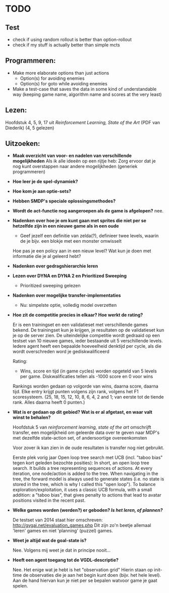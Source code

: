 TODO 
====

## Test
- check if using random rollout is better than option-rollout
- check if my stuff is actually better than simple mcts

## Programmeren: 

- Make more elaborate options than just actions
	- Option(s) for avoiding enemies
	- Option(s) for goto while avoiding enemies
- Make a test-case that saves the data in some kind of understandable way
  (keeping game name, algorithm name and scores at the very least)

## Lezen: 
Hoofdstuk 4, 5, 9, 17 uit *Reinforcement Learning, State of the Art* (PDF van
Diederik) (4, 5 gelezen)

## Uitzoeken: 

- **Maak overzicht van voor- en nadelen van verschillende mogelijkheden** Als ik
  alle ideeën op een rijtje heb: Zorg ervoor dat je nog kunt overstappen naar
  andere mogelijkheden (generiek programmeren)

- **Hoe leer je de spel-dynamiek?**

- **Hoe kom je aan optie-sets?**

- **Hebben SMDP's speciale oplossingsmethodes?**

- **Wordt de act-functie nog aangeroepen als de game is afgelopen?**
	nee.

- **Nadenken over hoe je om kunt gaan met sprites die niet per se hetzelfde zijn
	in een nieuwe game als in een oude**
	- Geef jezelf een definitie van zelda(?), definieer twee levels, waarin de
		je bijv. een blokje met een monster omwisselt

	Hoe pas je een policy aan in een nieuw level? Wat kun je doen met informatie
	die je al geleerd hebt? 

- **Nadenken over gedragshierarchie leren**

- **Lezen over DYNA en DYNA 2 en Prioritized Sweeping**
	- Prioritized sweeping gelezen

- **Nadenken over mogelijke transfer-implementaties**
	- Nu: simpelste optie, volledig model overzetten

- **Hoe zit de competitie precies in elkaar? Hoe werkt de rating?**

	Er is een trainingset en een validatieset met verschillende games bekend. De
	trainingset kun je krijgen, je resultaten op de validatieset kun je op de
	server zien. De uiteindelijke competitie wordt gedraaid op een testset
	van 10 nieuwe games, ieder bestaande uit 5 verschillende levels. Iedere
	agent heeft een bepaalde hoeveelheid denktijd per cycle, als die wordt
	overschreden word je gediskwalificeerd 

	Rating: 
	- Wins, score en tijd (in game cycles) worden opgeteld van 5 levels per
	  game. Diskwalificaties tellen als -1000 score en 0 voor wins

	Rankings worden gedaan op volgorde van wins, daarna score, daarna tijd.
	Elke entry krijgt punten volgens zijn rank, volgens het F1 scoresysteem.
	(25, 18, 15, 12, 10, 8, 6, 4, 2 and 1; van eerste tot de tiende rank.
	Alles daarna heeft 0 punten.)

- **Wat is er gedaan op dit gebied? Wat is er al afgetast, en waar valt winst
  te behalen?**

	Hoofdstuk 5 van *reinforcement learning, state of the art* omschrijft
	transfer, een mogelijkheid om geleerde data over te geven naar MDP's
	met dezelfde state-action set, of andersoortige overeenkomsten

	Voor zover ik kan zien in de oude resultaten is transfer nog niet gebruikt.

	Eerste plek vorig jaar Open loop tree search met UCB (incl. "taboo bias"
	tegen kort geleden bezochte posities): 
	In short, an open loop tree search. It builds a tree representing sequences
	of actions. At every iteration, one node/action is added to the tree. When
	navigating in the tree, the forward model is always used to generate states
	(i.e. no state is stored in the tree, which is why I called this "open
	loop"). To balance exploration/exploitation, it uses a classic UCB formula,
	with a small addition: a "taboo bias", that gives penalty to actions that
	lead to avatar positions visited in the recent past.

- **Welke games worden (werden?) er geboden? *Is het leren, of plannen?***

	De testset van 2014 staat hier omschreven:
	http://gvgai.net/evaluation_games.php
	Dit zijn zo'n beetje allemaal 'leren' games en niet 'planning' (puzzel)
	games. 
- **Weet je altijd wat de goal-state is?**

	Nee. Volgens mij weet je dat in principe nooit...

- **Heeft een agent toegang tot de VGDL-descriptie?**

	Nee. Het enige wat je hebt is het "observation grid" Hierin staan op init-time
	de observaties die je aan het begin kunt doen (bijv. het hele level). Aan de
	hand hiervan kun je niet per se bepalen watvoor game je gaat spelen.
